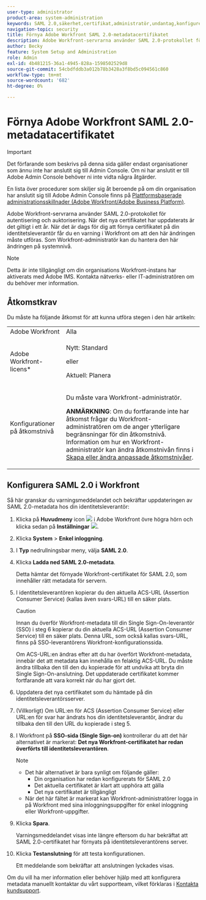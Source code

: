 ```yaml
---
user-type: administrator
product-area: system-administration
keywords: SAML 2.0,säkerhet,certifikat,administratör,undantag,konfigurera,metadata
navigation-topic: security
title: Förnya Adobe Workfront SAML 2.0-metadatacertifikatet
description: Adobe Workfront-servrarna använder SAML 2.0-protokollet för autentisering och auktorisering. När det nya certifikatet har uppdaterats är det giltigt i ett år. När det är dags för dig att förnya certifikatet på din identitetsleverantör får du en varning i Workfront om att den här ändringen måste utföras. Som Workfront-administratör kan du hantera den här ändringen på systemnivå.
author: Becky
feature: System Setup and Administration
role: Admin
exl-id: 4b481215-36a1-4945-828a-1598502529d8
source-git-commit: 54cbdfddb3a012b78b3428a3f8bd5c094561c860
workflow-type: tm+mt
source-wordcount: '682'
ht-degree: 0%

---
```


# Förnya Adobe Workfront SAML 2.0-metadatacertifikatet

>[!IMPORTANT]
>
>Det förfarande som beskrivs på denna sida gäller endast organisationer som ännu inte har anslutit sig till Admin Console. Om ni har anslutit er till Adobe Admin Console behöver ni inte vidta några åtgärder.
>
>En lista över procedurer som skiljer sig åt beroende på om din organisation har anslutit sig till Adobe Admin Console finns på [Plattformsbaserade administrationsskillnader (Adobe Workfront/Adobe Business Platform)](../../../administration-and-setup/get-started-wf-administration/actions-in-admin-console.md).

Adobe Workfront-servrarna använder SAML 2.0-protokollet för autentisering och auktorisering. När det nya certifikatet har uppdaterats är det giltigt i ett år. När det är dags för dig att förnya certifikatet på din identitetsleverantör får du en varning i Workfront om att den här ändringen måste utföras. Som Workfront-administratör kan du hantera den här ändringen på systemnivå.

<!--Use this Important note box in the last few weeks before each update.

You must take action to update the metadata in your identity provider with the information from the renewed certificate before the specified date. Mismatched certificates can keep your users from logging in to Workfront after November 22, 2022.
 
-->

>[!NOTE]
>
>Detta är inte tillgängligt om din organisations Workfront-instans har aktiverats med Adobe IMS. Kontakta nätverks- eller IT-administratören om du behöver mer information.

## Åtkomstkrav

Du måste ha följande åtkomst för att kunna utföra stegen i den här artikeln:

<table style="table-layout:auto"> 
 <col> 
 <col> 
 <tbody> 
  <tr> 
   <td role="rowheader">Adobe Workfront</td> 
   <td>Alla</td> 
  </tr> 
 <tr> 
  <td role="rowheader">Adobe Workfront-licens*</td> 
  <td> <p>Nytt: Standard </p>
 <p>eller</p> 
<p>Aktuell: Planera </p> 
</td> 
 </tr>   
 <tr> 
   <td role="rowheader">Konfigurationer på åtkomstnivå</td> 
   <td> <p>Du måste vara Workfront-administratör.</p> <p><b>ANMÄRKNING</b>: Om du fortfarande inte har åtkomst frågar du Workfront-administratören om de anger ytterligare begränsningar för din åtkomstnivå. Information om hur en Workfront-administratör kan ändra åtkomstnivån finns i <a href="../../../administration-and-setup/add-users/configure-and-grant-access/create-modify-access-levels.md" class="MCXref xref">Skapa eller ändra anpassade åtkomstnivåer</a>.</p> </td> 
  </tr> 
 </tbody> 
</table>

## Konfigurera SAML 2.0 i Workfront

Så här granskar du varningsmeddelandet och bekräftar uppdateringen av SAML 2.0-metadata hos din identitetsleverantör:

1. Klicka på **Huvudmeny** icon ![](assets/main-menu-icon.png) i Adobe Workfront övre högra hörn och klicka sedan på **Inställningar** ![](assets/gear-icon-settings.png).

1. Klicka **System** > **Enkel inloggning**.

1. I **Typ** nedrullningsbar meny, välja **SAML 2.0**.

1. Klicka **Ladda ned SAML 2.0-metadata**.

   Detta hämtar det förnyade Workfront-certifikatet för SAML 2.0, som innehåller rätt metadata för servern.

1. I identitetsleverantören kopierar du den aktuella ACS-URL (Assertion Consumer Service) (kallas även svars-URL) till en säker plats.

   >[!CAUTION]
   >
   >Innan du överför Workfront-metadata till din Single Sign-On-leverantör (SSO) i steg 6 kopierar du din aktuella ACS-URL (Assertion Consumer Service) till en säker plats. Denna URL, som också kallas svars-URL, finns på SSO-leverantörens Workfront-konfigurationssida.
   >
   >
   >Om ACS-URL:en ändras efter att du har överfört Workfront-metadata, innebär det att metadata kan innehålla en felaktig ACS-URL. Du måste ändra tillbaka den till den du kopierade för att undvika att bryta din Single Sign-On-anslutning. Det uppdaterade certifikatet kommer fortfarande att vara korrekt när du har gjort det.

1. Uppdatera det nya certifikatet som du hämtade på din identitetsleverantörsserver.
1. (Villkorligt) Om URL:en för ACS (Assertion Consumer Service) eller URL:en för svar har ändrats hos din identitetsleverantör, ändrar du tillbaka den till den URL du kopierade i steg 5.
1. I Workfront på **SSO-sida (Single Sign-on)** kontrollerar du att det här alternativet är markerat: **Det nya Workfront-certifikatet har redan överförts till identitetsleverantören**.

   >[!NOTE]
   >
   >* Det här alternativet är bara synligt om följande gäller:
   >   * Din organisation har redan konfigurerats för SAML 2.0
   >   * Det aktuella certifikatet är klart att upphöra att gälla
   >   * Det nya certifikatet är tillgängligt
   >* När det här fältet är markerat kan Workfront-administratörer logga in på Workfront med sina inloggningsuppgifter för enkel inloggning eller Workfront-uppgifter.

1. Klicka **Spara**.

   Varningsmeddelandet visas inte längre eftersom du har bekräftat att SAML 2.0-certifikatet har förnyats på identitetsleverantörens server.

1. Klicka **Testanslutning** för att testa konfigurationen.

   Ett meddelande som bekräftar att anslutningen lyckades visas.

Om du vill ha mer information eller behöver hjälp med att konfigurera metadata manuellt kontaktar du vårt supportteam, vilket förklaras i [Kontakta kundsupport](../../../workfront-basics/tips-tricks-and-troubleshooting/contact-customer-support.md).
